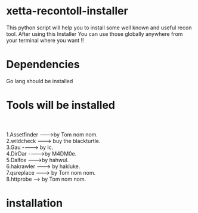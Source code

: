 # xetta-recontoll-installer
This python script will help you to install some well known and useful recon tool.
After using this Installer You can use those globally anywhere from your terminal where you want !!


# Dependencies 
Go lang should be installed

# Tools will be installed  <br /> <br />
1.Assetfinder --->by Tom nom nom. <br />
2.wildcheck ---> buy the blackturtle. <br />
3.Gau ----> by lc. <br />
4.DirDar ---->by M4DM0e. <br /> 
5.Dalfox --->by hahwul. <br />
6.hakrawler ---> by hakluke. <br />
7.qsreplace ---> by Tom nom nom. <br />
8.httprobe --> by Tom nom nom. <br />


# installation
